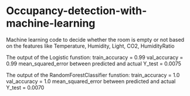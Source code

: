 # Occupancy-detection-with-machine-learning
Machine learning code to decide whether the room is empty or not based on the features like Temperature, Humidity, Light, CO2, HumidityRatio

The output of the Logistic funstion:
train_accuracy = 0.99
val_accuracy = 0.99
mean_squared_error between predicted and actual Y_test = 0.0075

The output of the RandomForestClassifier funstion:
train_accuracy = 1.0
val_accuracy = 1.0
mean_squared_error between predicted and actual Y_test = 0.0070

